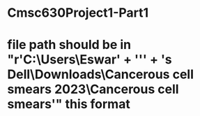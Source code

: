 # Cmsc630Project1-Part1
# file path should be in "r'C:\Users\Eswar' + '\'' + 's Dell\Downloads\Cancerous cell smears 2023\Cancerous cell smears'" this format

